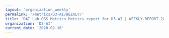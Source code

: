 ```yaml
---
layout: 'organization_weekly'
permalink: '/metrics/D3-AI/WEEKLY/'
title: 'DAI Lab OSS Metrics Metrics report for D3-AI | WEEKLY-REPORT-2020-02-16'
organization: 'D3-AI'
current_date: '2020-02-16'
---
```

